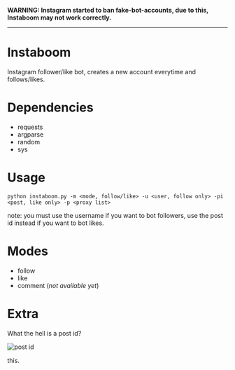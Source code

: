 **WARNING: Instagram started to ban fake-bot-accounts, due to this, Instaboom may not work correctly.**

---------------------------------------------------------------
# Instaboom
Instagram follower/like bot, creates a new account everytime and follows/likes.

# Dependencies
* requests
* argparse
* random
* sys

# Usage
`python instaboom.py -m <mode, follow/like> -u <user, follow only> -pi <post, like only> -p <proxy list>`

note: you must use the username if you want to bot followers, use the post id instead if you want to bot likes.

# Modes
* follow
* like
* comment (_not available yet_)

# Extra
What the hell is a post id?


![post id](https://i.imgur.com/45ly7Kb.png)

this.
